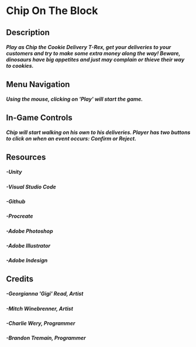 # Chip On The Block

## Description

##### Play as Chip the Cookie Delivery T-Rex, get your deliveries to your customers and try to make some extra money along the way! Beware, dinosaurs have big appetites and just may complain or thieve their way to cookies.

## Menu Navigation

##### Using the mouse, clicking on 'Play' will start the game.

## In-Game Controls

##### Chip will start walking on his own to his deliveries. Player has two buttons to click on when an event occurs: Confirm or Reject. 

## Resources

##### -Unity
##### -Visual Studio Code
##### -Github
##### -Procreate
##### -Adobe Photoshop
##### -Adobe Illustrator
##### -Adobe Indesign

## Credits

##### -Georgianna 'Gigi' Read, Artist 
##### -Mitch Winebrenner, Artist
##### -Charlie Wery, Programmer
##### -Brandon Tremain, Programmer
